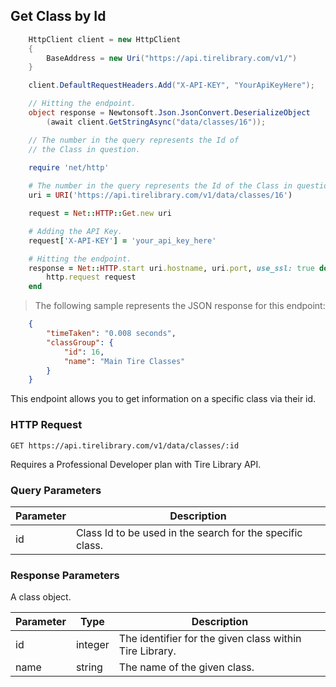 ## Get Class by Id

```csharp
    HttpClient client = new HttpClient
    {
        BaseAddress = new Uri("https://api.tirelibrary.com/v1/")
    }

    client.DefaultRequestHeaders.Add("X-API-KEY", "YourApiKeyHere");

    // Hitting the endpoint.
    object response = Newtonsoft.Json.JsonConvert.DeserializeObject
        (await client.GetStringAsync("data/classes/16"));

    // The number in the query represents the Id of 
    // the Class in question.
```

```ruby
    require 'net/http'
    
    # The number in the query represents the Id of the Class in question.
    uri = URI('https://api.tirelibrary.com/v1/data/classes/16')

    request = Net::HTTP::Get.new uri

    # Adding the API Key.
    request['X-API-KEY'] = 'your_api_key_here'

    # Hitting the endpoint.
    response = Net::HTTP.start uri.hostname, uri.port, use_ssl: true do |http|
        http.request request
    end
```

> The following sample represents the JSON response for this endpoint:

```json
    {
        "timeTaken": "0.008 seconds",
        "classGroup": {
            "id": 16,
            "name": "Main Tire Classes"
        } 
    }
```

This endpoint allows you to get information on a specific class via their id.

### HTTP Request

`GET
https://api.tirelibrary.com/v1/data/classes/:id`

<aside class="notice">
Requires a Professional Developer plan with Tire Library API.
</aside>

### Query Parameters

Parameter | Description
--------- | -----------
id | Class Id to be used in the search for the specific class.

### Response Parameters

A class object.

Parameter | Type | Description
--------- | ---- | -----------
id | integer | The identifier for the given class within Tire Library.
name | string | The name of the given class.